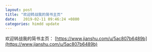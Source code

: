 ```yaml
---
layout: post
title: "欢迎转战我的简书主页"
date:   2019-02-11 09:46:24 +0800
categories: himdd update
---
```

欢迎转战我的简书主页： [https://www.jianshu.com/u/5ac807b6489b](https://www.jianshu.com/u/5ac807b6489b)

